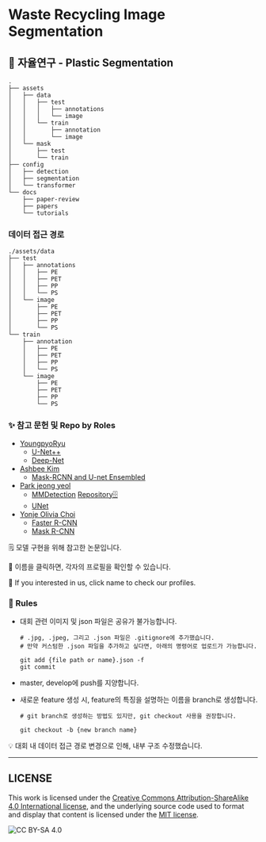 # Waste Recycling Image Segmentation


## 🥼 자율연구 - Plastic Segmentation

```
.
├── assets
│   ├── data
│   │   ├── test
│   │   │   ├── annotations
│   │   │   └── image
│   │   └── train
│   │       ├── annotation
│   │       └── image
│   └── mask
│       ├── test
│       └── train
├── config
│   ├── detection
│   ├── segmentation
│   └── transformer
└── docs
    ├── paper-review
    ├── papers
    └── tutorials
```

### 데이터 접근 경로

```
./assets/data
├── test
│   ├── annotations
│   │   ├── PE
│   │   ├── PET
│   │   ├── PP
│   │   └── PS
│   └── image
│       ├── PE
│       ├── PET
│       ├── PP
│       └── PS
└── train
    ├── annotation
    │   ├── PE
    │   ├── PET
    │   ├── PP
    │   └── PS
    └── image
        ├── PE
        ├── PET
        ├── PP
        └── PS
```




### ✨ 참고 문헌 및 Repo by Roles

* [YoungpyoRyu](https://github.com/Youngpyoryu)
  * [U-Net++](https://paperswithcode.com/paper/unet-a-nested-u-net-architecture-for-medical)
  * [Deep-Net](https://paperswithcode.com/paper/semantic-image-segmentation-with-deep)
* [Ashbee Kim](https://github.com/AshbeeKim)
  * [Mask-RCNN and U-net Ensembled](https://paperswithcode.com/paper/mask-rcnn-and-u-net-ensembled-for-nuclei)
* [Park jeong yeol](https://github.com/qkrwjdduf159)
  * [MMDetection](https://paperswithcode.com/paper/mmdetection-open-mmlab-detection-toolbox-and) [Repository🗄️](https://github.com/open-mmlab/mmdetection)
  * [UNet](https://paperswithcode.com/paper/u-net-convolutional-networks-for-biomedical)
* [Yonje Olivia Choi](https://github.com/oliviachchoi)
  * [Faster R-CNN](https://paperswithcode.com/paper/faster-r-cnn-towards-real-time-object)
  * [Mask R-CNN](https://paperswithcode.com/paper/mask-r-cnn)

🗒️ 모델 구현을 위해 참고한 논문입니다.

💬 이름을 클릭하면, 각자의 프로필을 확인할 수 있습니다.

💬 If you interested in us, click name to check our profiles.


### 📌 Rules

* 대회 관련 이미지 및 json 파일은 공유가 불가능합니다.

  ```
  # .jpg, .jpeg, 그리고 .json 파일은 .gitignore에 추가했습니다.
  # 만약 커스텀한 .json 파일을 추가하고 싶다면, 아래의 명령어로 업로드가 가능합니다.

  git add {file path or name}.json -f
  git commit
  ```
* master, develop에 push를 지양합니다.
* 새로운 feature 생성 시, feature의 특징을 설명하는 이름을 branch로 생성합니다.

  ```
  # git branch로 생성하는 방법도 있지만, git checkout 사용을 권장합니다.

  git checkout -b {new branch name}
  ```

💡 대회 내 데이터 접근 경로 변경으로 인해, 내부 구조 수정했습니다.

---

## LICENSE

This work is licensed under the [Creative Commons Attribution-ShareAlike 4.0 International license](https://creativecommons.org/licenses/by-sa/4.0/), and the underlying source code used to format and display that content is licensed under the [MIT license](https://github.com/github/choosealicense.com/blob/gh-pages/LICENSE.md).

![CC BY-SA 4.0](http://i.creativecommons.org/l/by-sa/4.0/88x31.png)

![]()
